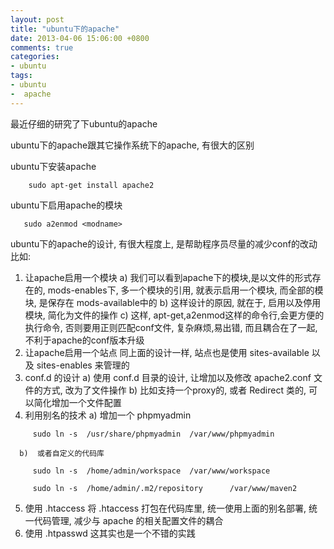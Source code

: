 ```yaml
---
layout: post
title: "ubuntu下的apache"
date: 2013-04-06 15:06:00 +0800
comments: true
categories:
- ubuntu
tags:
- ubuntu
-  apache
---
```


最近仔细的研究了下ubuntu的apache

ubuntu下的apache跟其它操作系统下的apache, 有很大的区别

ubuntu下安装apache
```
    sudo apt-get install apache2
```
ubuntu下启用apache的模块
```
   sudo a2enmod <modname>
```

ubuntu下的apache的设计, 有很大程度上, 是帮助程序员尽量的减少conf的改动
比如:
1. 让apache启用一个模块
     a) 我们可以看到apache下的模块,是以文件的形式存在的, mods-enables下, 多一个模块的引用, 就表示启用一个模块, 而全部的模块, 是保存在 mods-available中的
     b) 这样设计的原因, 就在于, 启用以及停用模块, 简化为文件的操作
     c) 这样, apt-get,a2enmod这样的命令行,会更方便的执行命令, 否则要用正则匹配conf文件, 复杂麻烦,易出错, 而且耦合在了一起, 不利于apache的conf版本升级
2. 让apache启用一个站点
       同上面的设计一样,  站点也是使用 sites-available 以及 sites-enables 来管理的
3. conf.d 的设计
       a) 使用 conf.d 目录的设计, 让增加以及修改 apache2.conf 文件的方式, 改为了文件操作
       b) 比如支持一个proxy的, 或者 Redirect 类的, 可以简化增加一个文件配置
4. 利用别名的技术
       a)  增加一个 phpmyadmin
```
     sudo ln -s  /usr/share/phpmyadmin  /var/www/phpmyadmin
```
      b)  或者自定义的代码库
```
     sudo ln -s  /home/admin/workspace  /var/www/workspace
```
```
     sudo ln -s  /home/admin/.m2/repository      /var/www/maven2
```
5. 使用 .htaccess
        将 .htaccess 打包在代码库里, 统一使用上面的别名部署, 统一代码管理, 减少与 apache 的相关配置文件的耦合
6.  使用 .htpasswd
        这其实也是一个不错的实践






